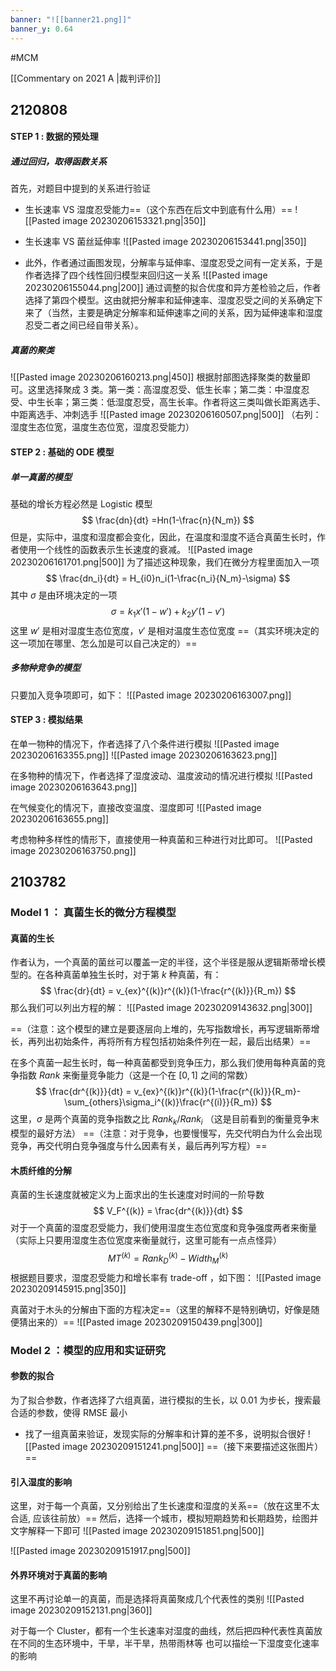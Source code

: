 ```yaml
---
banner: "![[banner21.png]]"
banner_y: 0.64
---
```

#MCM 

[[Commentary on 2021 A |裁判评价]]


## 2120808
#### STEP 1 :  数据的预处理
##### 通过回归，取得函数关系
首先，对题目中提到的关系进行验证
- 生长速率 VS 湿度忍受能力==（这个东西在后文中到底有什么用）==
![[Pasted image 20230206153321.png|350]]

- 生长速率 VS 菌丝延伸率
![[Pasted image 20230206153441.png|350]]

- 此外，作者通过画图发现，分解率与延伸率、湿度忍受之间有一定关系，于是作者选择了四个线性回归模型来回归这一关系
![[Pasted image 20230206155044.png|200]]
通过调整的拟合优度和异方差检验之后，作者选择了第四个模型。这由就把分解率和延伸速率、湿度忍受之间的关系确定下来了（当然，主要是确定分解率和延伸速率之间的关系，因为延伸速率和湿度忍受二者之间已经自带关系）。

##### 真菌的聚类
![[Pasted image 20230206160213.png|450]]
根据肘部图选择聚类的数量即可。这里选择聚成 3 类。第一类：高湿度忍受、低生长率；第二类：中湿度忍受、中生长率；第三类：低湿度忍受，高生长率。作者将这三类叫做长距离选手、中距离选手、冲刺选手
![[Pasted image 20230206160507.png|500]]
（右列：湿度生态位宽，温度生态位宽，湿度忍受能力）

#### STEP 2 :  基础的 ODE 模型
##### 单一真菌的模型
基础的增长方程必然是 Logistic 模型
$$
\frac{dn}{dt} =Hn(1-\frac{n}{N_m}) 
$$
但是，实际中，温度和湿度都会变化，因此，在温度和湿度不适合真菌生长时，作者使用一个线性的函数表示生长速度的衰减。
![[Pasted image 20230206161701.png|500]]
为了描述这种现象，我们在微分方程里面加入一项
$$
\frac{dn_i}{dt} = H_{i0}n_i(1-\frac{n_i}{N_m}-\sigma)
$$
其中 $\sigma$ 是由环境决定的一项
$$
\sigma = k_1x'(1-w')+k_2y'(1-v')
$$
这里 $w'$ 是相对湿度生态位宽度，$v'$ 是相对温度生态位宽度
==（其实环境决定的这一项加在哪里、怎么加是可以自己决定的）==

##### 多物种竞争的模型
只要加入竞争项即可，如下：
![[Pasted image 20230206163007.png]]

#### STEP 3 : 模拟结果
在单一物种的情况下，作者选择了八个条件进行模拟
![[Pasted image 20230206163355.png]]
![[Pasted image 20230206163623.png]]

在多物种的情况下，作者选择了湿度波动、温度波动的情况进行模拟
![[Pasted image 20230206163643.png]]

在气候变化的情况下，直接改变温度、湿度即可
![[Pasted image 20230206163655.png]]

考虑物种多样性的情形下，直接使用一种真菌和三种进行对比即可。
![[Pasted image 20230206163750.png]]

## 2103782
### Model 1 ： 真菌生长的微分方程模型
#### 真菌的生长
作者认为，一个真菌的菌丝可以覆盖一定的半径，这个半径是服从逻辑斯蒂增长模型的。在各种真菌单独生长时，对于第 $k$ 种真菌，有：
$$
\frac{dr}{dt} = v_{ex}^{(k)}r^{(k)}(1-\frac{r^{(k)}}{R_m})
$$
那么我们可以列出方程的解：
![[Pasted image 20230209143632.png|300]]

==（注意：这个模型的建立是要逐层向上堆的，先写指数增长，再写逻辑斯蒂增长，再列出初始条件，再将所有方程包括初始条件列在一起，最后出结果）==

在多个真菌一起生长时，每一种真菌都受到竞争压力，那么我们使用每种真菌的竞争指数 $Rank$ 来衡量竞争能力（这是一个在 $[0,1]$ 之间的常数）
$$
\frac{dr^{(k)}}{dt} = v_{ex}^{(k)}r^{(k)}(1-\frac{r^{(k)}}{R_m}-\sum_{others}\sigma_i^{(k)}\frac{r^{(i)}}{R_m})
$$
这里，$\sigma$ 是两个真菌的竞争指数之比 $Rank_k/Rank_i$ （这是目前看到的衡量竞争末模型的最好方法）
==（注意：对于竞争，也要慢慢写，先交代明白为什么会出现竞争，再交代明白竞争强度与什么因素有关，最后再列写方程）==

#### 木质纤维的分解
真菌的生长速度就被定义为上面求出的生长速度对时间的一阶导数
$$
V_F^{(k)} = \frac{dr^{(k)}}{dt}
$$
对于一个真菌的湿度忍受能力，我们使用湿度生态位宽度和竞争强度两者来衡量（实际上只要用湿度生态位宽度来衡量就行，这里可能有一点点怪异）
$$
MT^{(k)} = Rank_D^{(k)}-Width_M^{(k)}
$$
根据题目要求，湿度忍受能力和增长率有 trade-off ，如下图：
![[Pasted image 20230209145915.png|350]]

真菌对于木头的分解由下面的方程决定==（这里的解释不是特别确切，好像是随便猜出来的）==
![[Pasted image 20230209150439.png|300]]

### Model 2 ：模型的应用和实证研究
#### 参数的拟合
为了拟合参数，作者选择了六组真菌，进行模拟的生长，以 0.01 为步长，搜索最合适的参数，使得 RMSE 最小
- 找了一组真菌来验证，发现实际的分解率和计算的差不多，说明拟合很好
![[Pasted image 20230209151241.png|500]]
==（接下来要描述这张图片）==

#### 引入湿度的影响
这里，对于每一个真菌，又分别给出了生长速度和湿度的关系==（放在这里不太合适, 应该往前放）== 
然后，选择一个城市，模拟短期趋势和长期趋势，绘图并文字解释一下即可
![[Pasted image 20230209151851.png|500]]

![[Pasted image 20230209151917.png|500]]

#### 外界环境对于真菌的影响
这里不再讨论单一的真菌，而是选择将真菌聚成几个代表性的类别
![[Pasted image 20230209152131.png|360]]

对于每一个 Cluster，都有一个生长速率对湿度的曲线，然后把四种代表性真菌放在不同的生态环境中，干旱，半干旱，热带雨林等
也可以描绘一下湿度变化速率的影响

